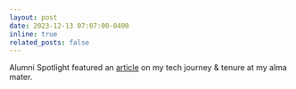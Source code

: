 ```yaml
---
layout: post
date: 2023-12-13 07:07:00-0400
inline: true
related_posts: false
---
```


Alumni Spotlight featured an <a class="highlight" href="https://www.cise.ufl.edu/uf-online-alumni-spotlight-mohamed-sugal">article</a> on my tech journey & tenure at my alma mater.
